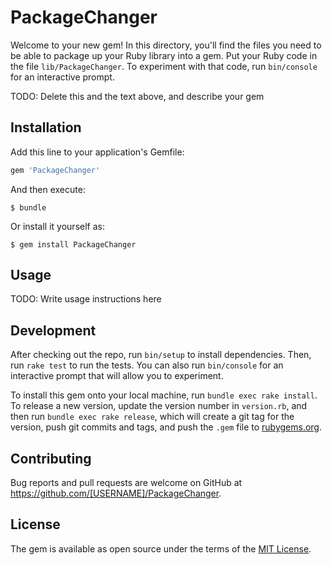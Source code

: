 # PackageChanger

Welcome to your new gem! In this directory, you'll find the files you need to be able to package up your Ruby library into a gem. Put your Ruby code in the file `lib/PackageChanger`. To experiment with that code, run `bin/console` for an interactive prompt.

TODO: Delete this and the text above, and describe your gem

## Installation

Add this line to your application's Gemfile:

```ruby
gem 'PackageChanger'
```

And then execute:

    $ bundle

Or install it yourself as:

    $ gem install PackageChanger

## Usage

TODO: Write usage instructions here

## Development

After checking out the repo, run `bin/setup` to install dependencies. Then, run `rake test` to run the tests. You can also run `bin/console` for an interactive prompt that will allow you to experiment.

To install this gem onto your local machine, run `bundle exec rake install`. To release a new version, update the version number in `version.rb`, and then run `bundle exec rake release`, which will create a git tag for the version, push git commits and tags, and push the `.gem` file to [rubygems.org](https://rubygems.org).

## Contributing

Bug reports and pull requests are welcome on GitHub at https://github.com/[USERNAME]/PackageChanger.

## License

The gem is available as open source under the terms of the [MIT License](https://opensource.org/licenses/MIT).
